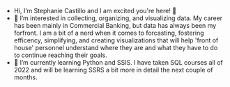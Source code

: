 - Hi, I’m Stephanie Castillo and I am excited you're here! 👋
- 👀 I’m interested in collecting, organizing, and visualizing data. My career has been mainly in Commercial Banking, but data has always been my forfront. I am a bit of a nerd when it comes to forcasting, fostering efficency, simplifying, and creating visualizations that will help 'front of house' personnel understand where they are and what they have to do to continue reaching their goals.
- 🌱 I’m currently learning Python and SSIS. I have taken SQL courses all of 2022 and will be learning SSRS a bit more in detail the next couple of months.

<!---
itsstephxc/itsstephxc is a ✨ special ✨ repository because its `README.md` (this file) appears on your GitHub profile.
You can click the Preview link to take a look at your changes.
--->
